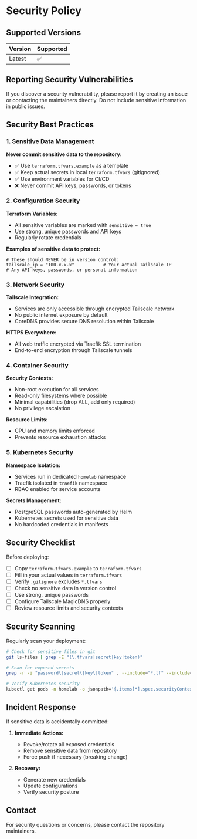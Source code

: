 # Security Policy

## Supported Versions

| Version | Supported          |
| ------- | ------------------ |
| Latest  | :white_check_mark: |

## Reporting Security Vulnerabilities

If you discover a security vulnerability, please report it by creating an issue or contacting the maintainers directly. Do not include sensitive information in public issues.

## Security Best Practices

### 1. Sensitive Data Management

**Never commit sensitive data to the repository:**
- ✅ Use `terraform.tfvars.example` as a template
- ✅ Keep actual secrets in local `terraform.tfvars` (gitignored)
- ✅ Use environment variables for CI/CD
- ❌ Never commit API keys, passwords, or tokens

### 2. Configuration Security

**Terraform Variables:**
- All sensitive variables are marked with `sensitive = true`
- Use strong, unique passwords and API keys
- Regularly rotate credentials

**Examples of sensitive data to protect:**
```hcl
# These should NEVER be in version control:
tailscale_ip = "100.x.x.x"           # Your actual Tailscale IP
# Any API keys, passwords, or personal information
```

### 3. Network Security

**Tailscale Integration:**
- Services are only accessible through encrypted Tailscale network
- No public internet exposure by default
- CoreDNS provides secure DNS resolution within Tailscale

**HTTPS Everywhere:**
- All web traffic encrypted via Traefik SSL termination
- End-to-end encryption through Tailscale tunnels

### 4. Container Security

**Security Contexts:**
- Non-root execution for all services
- Read-only filesystems where possible
- Minimal capabilities (drop ALL, add only required)
- No privilege escalation

**Resource Limits:**
- CPU and memory limits enforced
- Prevents resource exhaustion attacks

### 5. Kubernetes Security

**Namespace Isolation:**
- Services run in dedicated `homelab` namespace
- Traefik isolated in `traefik` namespace
- RBAC enabled for service accounts

**Secrets Management:**
- PostgreSQL passwords auto-generated by Helm
- Kubernetes secrets used for sensitive data
- No hardcoded credentials in manifests

## Security Checklist

Before deploying:

- [ ] Copy `terraform.tfvars.example` to `terraform.tfvars`
- [ ] Fill in your actual values in `terraform.tfvars`
- [ ] Verify `.gitignore` excludes `*.tfvars`
- [ ] Check no sensitive data in version control
- [ ] Use strong, unique passwords
- [ ] Configure Tailscale MagicDNS properly
- [ ] Review resource limits and security contexts

## Security Scanning

Regularly scan your deployment:

```bash
# Check for sensitive files in git
git ls-files | grep -E "(\.tfvars|secret|key|token)"

# Scan for exposed secrets
grep -r -i "password\|secret\|key\|token" . --include="*.tf" --include="*.md"

# Verify Kubernetes security
kubectl get pods -n homelab -o jsonpath='{.items[*].spec.securityContext}'
```

## Incident Response

If sensitive data is accidentally committed:

1. **Immediate Actions:**
   - Revoke/rotate all exposed credentials
   - Remove sensitive data from repository
   - Force push if necessary (breaking change)

2. **Recovery:**
   - Generate new credentials
   - Update configurations
   - Verify security posture

## Contact

For security questions or concerns, please contact the repository maintainers.
